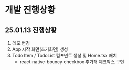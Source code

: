 # 개발 진행상황

## 25.01.13 진행상황

1. 레포 변경
2. App 시작 화면(초기화면) 생성
3. Todo Item / TodoList 컴포넌트 생성 및 Home.tsx 배치
   - react-native-bouncy-checkbox 추가해 체크박스 구현